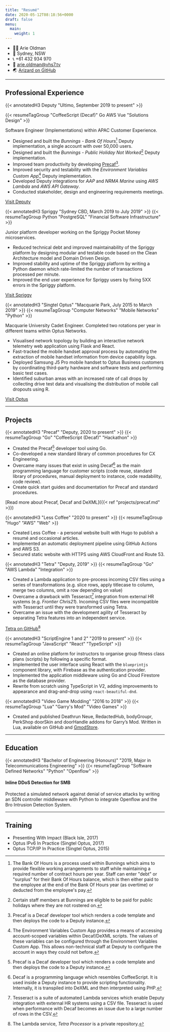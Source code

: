 ```yaml
---
title: "Resumé"
date: 2020-05-12T08:18:56+0000
draft: false
menu:
  main:
    weight: 1
---
```

<div class="resume-contact">

* 👨‍💻 Arie Oldman
* 🏡 Sydney, NSW
* 📞 +61 432 934 970
* 📧 arie.oldman@vhs7.tv
* 🌏 [Arizard on GitHub](https://github.com/Arizard)

</div>

----
## Professional Experience

{{< annotatedH3 Deputy "Ultimo, September 2019 to present" >}}

{{< resumeTagGroup "CoffeeScript (Decaf)" Go AWS Vue "Solutions Design" >}}

Software Engineer (Implementations) within APAC Customer Experience.

- Designed and built the _Bunnings - Bank Of Hours_[^boh] Deputy implementation, a single account with over 50,000 users.
- Designed and built the _Bunnings - Public Holiday Not Worked_[^phnw] Deputy implementation.
- Improved team productivity by developing [Precaf](#precaf)[^precaf].
- Improved security and testability with the _Environment Variables Custom App_[^evca] Deputy implementation.
- Developed Deputy integrations for _AAP_ and _NRMA Marine_ using _AWS Lambda_ and _AWS API Gateway_.
- Conducted stakeholder, design and engineering requirements meetings.

[Visit Deputy](https://deputy.com)

{{< annotatedH3 Spriggy "Sydney CBD, March 2019 to July 2019" >}}
{{< resumeTagGroup Python "PostgreSQL" "Financial Software Infrastructure" >}}

Junior platform developer working on the Spriggy Pocket Money microservices.

-   Reduced technical debt and improved maintainability of the Spriggy platform by designing modular and testable code based on the Clean Architecture model and Domain Driven Design.
-   Improved stability and uptime of the Spriggy platform by writing a Python daemon which rate-limited the number of transactions processed per minute.
-   Improved the end user experience for Spriggy users by fixing 5XX errors in the Spriggy platform.

[Visit Spriggy](https://spriggy.com.au/)

{{< annotatedH3 "Singtel Optus" "Macquarie Park, July 2015 to March 2019" >}}
{{< resumeTagGroup "Computer Networks" "Mobile Networks" "Python" >}}

Macquarie University Cadet Engineer. Completed two rotations per year in different teams within Optus Networks.

-   Visualised network topology by building an interactive network telemetry web application using Flask and React.
-   Fast-tracked the mobile handset approval process by automating the extraction of mobile handset information from device capability logs.
-   Deployed Samsung J5 Pro mobile handset to Optus Business customers by coordinating third-party hardware and software tests and performing basic test cases.
-   Identified suburban areas with an increased rate of call drops by collecting drive test data and visualising the distribution of mobile call dropouts using R.

[Visit Optus](https://optus.com.au)

----
## Projects

{{< annotatedH3 "Precaf" "Deputy, 2020 to present" >}}
{{< resumeTagGroup "Go" "CoffeeScript (Decaf)" "Hackathon" >}}

- Created the Precaf[^precaf] developer tool using Go.
- Co-developed a new standard library of common procedures for CX Engineering.
- Overcame many issues that exist in using Decaf[^decaf] as the main programming language for customer scripts (code reuse, standard library of procedures, manual deployment to instance, code readability, code review).
- Create quick start guides and documentation for Precaf and standard procedures.

[Read more about Precaf, Decaf and DeXML]({{< ref "projects/precaf.md" >}})

{{< annotatedH3 "Less Coffee" "2020 to present" >}}
{{< resumeTagGroup "Hugo" "AWS" "Web" >}}

- Created Less Coffee - a personal website built with Hugo to publish a resumé and occasional articles.
- Implemented an automatic deployment pipeline using GitHub Actions and AWS S3.
- Secured static website with HTTPS using AWS CloudFront and Route 53.

{{< annotatedH3 "Tetra" "Deputy, 2019" >}}
{{< resumeTagGroup "Go" "AWS Lambda" "Integration" >}}

- Created a Lambda application to pre-process incoming CSV files using a series of transformations (e.g. slice rows, apply titlecase to column, merge two columns, omit a row depending on value)
- Overcame a drawback with Tesseract[^tesseract] integration from external HR systems (e.g. _Frontier Chris21_). Incoming CSV files were incompatible with Tesseract until they were transformed using Tetra.
- Overcame an issue with the development agility of Tesseract by separating Tetra features into an independent service.

[Tetra on GitHub](https://github.com/Arizard/tetra)[^tetra-processor-private]

{{< annotatedH3 "ScriptEngine 1 and 2" "2019 to present" >}}
{{< resumeTagGroup "JavaScript" "React" "TypeScript" >}}

-   Created an online platform for instructors to organise group fitness class plans (scripts) by following a specific format.
-   Implemented the user interface using React with the `blueprintjs` component library, with Firebase as the authentication provider.
-   Implemented the application middleware using Go and Cloud Firestore as the database provider.
- Rewrite from scratch using TypeScript in V2, adding improvements to appearance and drag-and-drop using `react-beautiful-dnd`.

{{< annotatedH3 "Video Game Modding" "2016 to 2018" >}}
{{< resumeTagGroup "Lua" "Garry's Mod" "Video Games" >}}

-   Created and published Deathrun Neue, RedactedHub, bodyGroupr, PerkShop doorSkin and doorHandle addons for Garry’s Mod. Written in Lua, available on GitHub and [GmodStore](https://www.gmodstore.com/teams/18/addons).

----
## Education


{{< annotatedH3 "Bachelor of Engineering (Honours)" "2019, Major in Telecommunications Engineering" >}}
{{< resumeTagGroup "Software Defined Networks" "Python" "Openflow" >}}

#### Inline DDoS Detection for SMB

Protected a simulated network against denial of service attacks by writing an SDN controller middleware with Python to integrate Openflow and the Bro Intrusion Detection System.

----
## Training

-   Presenting With Impact (Black Isle, 2017)
-   Optus IPv6 In Practice (Singtel Optus, 2017)
-   Optus TCP/IP In Practice (Singtel Optus, 2015)

[^tesseract]: Tesseract is a suite of automated Lambda services which enable Deputy integration with external HR systems using a CSV file. Tesseract is used when performance with Decaf becomes an issue due to a large number of rows in the CSV.

[^decaf]: Decaf is a programming language which resembles CoffeeScript. It is used inside a Deputy instance to provide scripting functionality. Internally, it is transpiled into DeXML and then interpreted using PHP.

[^precaf]: Precaf is a Decaf developer tool which renders a code template and then deploys the code to a Deputy instance.

[^tetra-processor-private]: The Lambda service, _Tetra Processor_ is a private repository.

[^example-awards-nsw]: See the following for an example of the industry and occupation awards listed by Fair Work NSW: https://www.fairwork.gov.au/awards-and-agreements/awards/list-of-awards

[^boh]: The Bank Of Hours is a process used within Bunnings which aims to provide flexible working arrangements to staff while maintaining a required number of contract hours per year. Staff can enter "debt" or "surplus" for their Bank Of Hours balance, which is then either paid to the employee at the end of the Bank Of Hours year (as overtime) or deducted from the employee's pay.

[^phnw]: Certain staff members at Bunnings are eligible to be paid for public holidays where they are not rostered on.

[^evca]: The Environment Variables Custom App provides a means of accessing account-scoped variables within Decaf/DeXML scripts. The values of these variables can be configured through the Environment Variables Custom App. This allows non-technical staff at Deputy to configure the account in ways they could not before.
